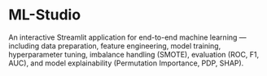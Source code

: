 # ML-Studio
An interactive Streamlit application for end-to-end machine learning — including data preparation, feature engineering, model training, hyperparameter tuning, imbalance handling (SMOTE), evaluation (ROC, F1, AUC), and model explainability (Permutation Importance, PDP, SHAP).
